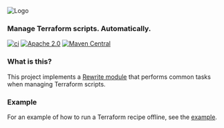 ![Logo](https://github.com/openrewrite/rewrite/raw/main/doc/logo-oss.png)
### Manage Terraform scripts. Automatically.

[![ci](https://github.com/openrewrite/rewrite-terraform/actions/workflows/ci.yml/badge.svg)](https://github.com/openrewrite/rewrite-terraform/actions/workflows/ci.yml)
[![Apache 2.0](https://img.shields.io/github/license/openrewrite/rewrite-terraform.svg)](https://www.apache.org/licenses/LICENSE-2.0)
[![Maven Central](https://img.shields.io/maven-central/v/org.openrewrite.recipe/rewrite-terraform.svg)](https://mvnrepository.com/artifact/org.openrewrite.recipe/rewrite-terraform)

### What is this?

This project implements a [Rewrite module](https://github.com/openrewrite/rewrite) that performs common tasks when managing Terraform scripts.

### Example

For an example of how to run a Terraform recipe offline, see the [example](https://github.com/openrewrite/rewrite-terraform/blob/main/src/test/kotlin/org/openrewrite/terraform/Example.java).
